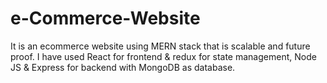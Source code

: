 # e-Commerce-Website
It is an ecommerce website using MERN stack that is scalable and future proof. I have used React for frontend &amp; redux for state management, Node JS &amp; Express for backend with MongoDB as database.
